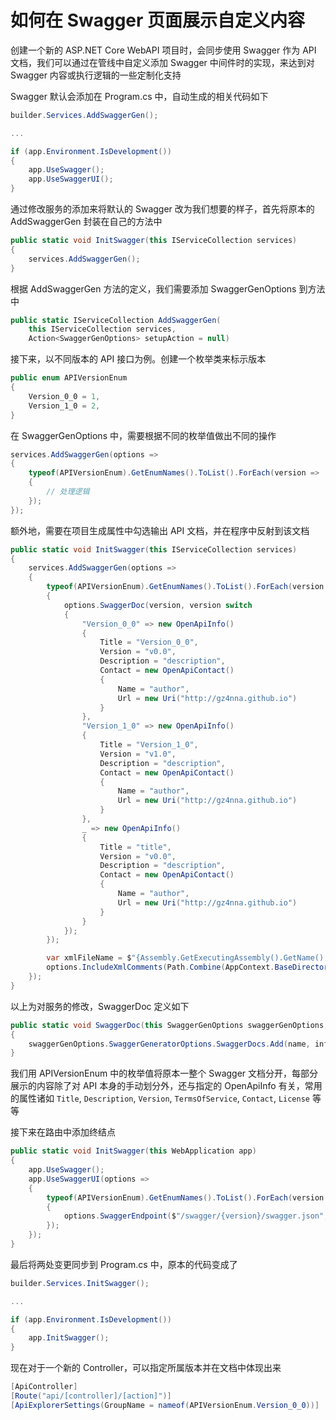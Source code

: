 # 如何在 Swagger 页面展示自定义内容

创建一个新的 ASP.NET Core WebAPI 项目时，会同步使用 Swagger 作为 API 文档，我们可以通过在管线中自定义添加 Swagger 中间件时的实现，来达到对 Swagger 内容或执行逻辑的一些定制化支持

Swagger 默认会添加在 Program.cs 中，自动生成的相关代码如下

```csharp
builder.Services.AddSwaggerGen();

...

if (app.Environment.IsDevelopment())
{
    app.UseSwagger();
	app.UseSwaggerUI();
}
```

通过修改服务的添加来将默认的 Swagger 改为我们想要的样子，首先将原本的 AddSwaggerGen 封装在自己的方法中

```csharp
public static void InitSwagger(this IServiceCollection services)
{
    services.AddSwaggerGen();
}
```

根据 AddSwaggerGen 方法的定义，我们需要添加 SwaggerGenOptions 到方法中

```csharp
public static IServiceCollection AddSwaggerGen(
    this IServiceCollection services,
    Action<SwaggerGenOptions> setupAction = null)
```

接下来，以不同版本的 API 接口为例。创建一个枚举类来标示版本

```csharp
public enum APIVersionEnum
{
    Version_0_0 = 1,
    Version_1_0 = 2, 
}
```

在 SwaggerGenOptions 中，需要根据不同的枚举值做出不同的操作

```csharp
services.AddSwaggerGen(options =>
{
	typeof(APIVersionEnum).GetEnumNames().ToList().ForEach(version =>
	{  
		// 处理逻辑
	});
});
```

额外地，需要在项目生成属性中勾选输出 API 文档，并在程序中反射到该文档

```csharp
public static void InitSwagger(this IServiceCollection services)
{
    services.AddSwaggerGen(options =>
    {
        typeof(APIVersionEnum).GetEnumNames().ToList().ForEach(version =>
        {
            options.SwaggerDoc(version, version switch
            {
                "Version_0_0" => new OpenApiInfo()
                {
                    Title = "Version_0_0",
                    Version = "v0.0",
                    Description = "description",
                    Contact = new OpenApiContact()
                    {
                        Name = "author",
                        Url = new Uri("http://gz4nna.github.io")
                    }
                },
                "Version_1_0" => new OpenApiInfo()
                {
                    Title = "Version_1_0",
                    Version = "v1.0",
                    Description = "description",
                    Contact = new OpenApiContact()
                    {
                        Name = "author",
                        Url = new Uri("http://gz4nna.github.io")
                    }
                },
                _ => new OpenApiInfo()
                {
                    Title = "title",
                    Version = "v0.0",
                    Description = "description",
                    Contact = new OpenApiContact()
                    {
                        Name = "author",
                        Url = new Uri("http://gz4nna.github.io")
                    }
                }
            });                  
        });

        var xmlFileName = $"{Assembly.GetExecutingAssembly().GetName().Name}.xml";
        options.IncludeXmlComments(Path.Combine(AppContext.BaseDirectory, xmlFileName), true);
    });
}
```

以上为对服务的修改，SwaggerDoc 定义如下

```csharp
public static void SwaggerDoc(this SwaggerGenOptions swaggerGenOptions, string name, OpenApiInfo info)
{
    swaggerGenOptions.SwaggerGeneratorOptions.SwaggerDocs.Add(name, info);
}
```

我们用 APIVersionEnum 中的枚举值将原本一整个 Swagger 文档分开，每部分展示的内容除了对 API 本身的手动划分外，还与指定的 OpenApiInfo 有关，常用的属性诸如 `Title`, `Description`, `Version`, `TermsOfService`, `Contact`, `License` 等等

接下来在路由中添加终结点

```csharp
public static void InitSwagger(this WebApplication app)
{
    app.UseSwagger();
    app.UseSwaggerUI(options =>
    {
        typeof(APIVersionEnum).GetEnumNames().ToList().ForEach(version =>
        {
            options.SwaggerEndpoint($"/swagger/{version}/swagger.json", $"{version}");
        });
    });
}
```

最后将两处变更同步到 Program.cs 中，原本的代码变成了

```csharp
builder.Services.InitSwagger();

...

if (app.Environment.IsDevelopment())
{
    app.InitSwagger();
}
```

现在对于一个新的 Controller，可以指定所属版本并在文档中体现出来

```csharp
[ApiController]
[Route("api/[controller]/[action]")]
[ApiExplorerSettings(GroupName = nameof(APIVersionEnum.Version_0_0))]
```

